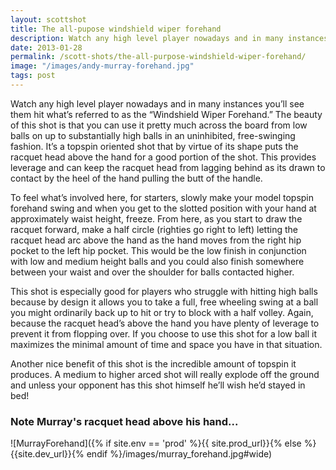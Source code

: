 ```yaml
---
layout: scottshot
title: The all-pupose windshield wiper forehand
description: Watch any high level player nowadays and in many instances you’ll see them hit what’s referred to as the “Windshield Wiper Forehand”...
date: 2013-01-28
permalink: /scott-shots/the-all-purpose-windshield-wiper-forehand/
image: "/images/andy-murray-forehand.jpg"
tags: post
---
```


Watch any high level player nowadays and in many instances you’ll see them hit what’s referred to as the “Windshield Wiper Forehand.” The beauty of this shot is that you can use it pretty much across the board from low balls on up to substantially high balls in an uninhibited, free-swinging fashion. It’s a topspin oriented shot that by virtue of its shape puts the racquet head above the hand for a good portion of the shot. This provides leverage and can keep the racquet head from lagging behind as its drawn to contact by the heel of the hand pulling the butt of the handle.

To feel what’s involved here, for starters, slowly make your model topspin forehand swing and when you get to the slotted position with your hand at approximately waist height, freeze. From here, as you start to draw the racquet forward, make a half circle (righties go right to left) letting the racquet head arc above the hand as the hand moves from the right hip pocket to the left hip pocket. This would be the low finish in conjunction with low and medium height balls and you could also finish somewhere between your waist and over the shoulder for balls contacted higher.

This shot is especially good for players who struggle with hitting high balls because by design it allows you to take a full, free wheeling swing at a ball you might ordinarily back up to hit or try to block with a half volley. Again, because the racquet head’s above the hand you have plenty of leverage to prevent it from flopping over. If you choose to use this shot for a low ball it maximizes the minimal amount of time and space you have in that situation.

Another nice benefit of this shot is the incredible amount of topspin it produces. A medium to higher arced shot will really explode off the ground and unless your opponent has this shot himself he’ll wish he’d stayed in bed!

### Note Murray's racquet head above his hand...

![MurrayForehand]({% if site.env == 'prod' %}{{ site.prod_url}}{% else %}{{site.dev_url}}{% endif %}/images/murray_forehand.jpg#wide)
